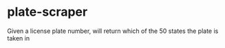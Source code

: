 # plate-scraper
Given a license plate number, will return which of the 50 states the plate is taken in

